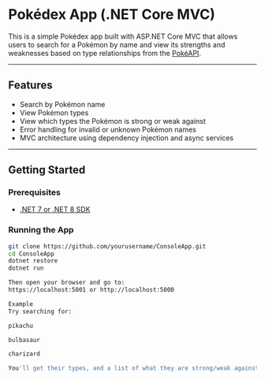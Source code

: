 # Pokédex App (.NET Core MVC)
This is a simple Pokédex app built with ASP.NET Core MVC that allows users to search for a Pokémon by name and view its strengths and weaknesses based on type relationships from the [PokéAPI](https://pokeapi.co/).

---

## Features

- Search by Pokémon name
- View Pokémon types
- View which types the Pokémon is strong or weak against
- Error handling for invalid or unknown Pokémon names
- MVC architecture using dependency injection and async services

---

## Getting Started

### Prerequisites

- [.NET 7 or .NET 8 SDK](https://dotnet.microsoft.com/download)

### Running the App

```bash
git clone https://github.com/yourusername/ConsoleApp.git
cd ConsoleApp
dotnet restore
dotnet run

Then open your browser and go to:
https://localhost:5001 or http://localhost:5000

Example
Try searching for:

pikachu

bulbasaur

charizard

You'll get their types, and a list of what they are strong/weak against.